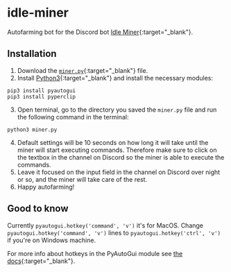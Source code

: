 # idle-miner
Autofarming bot for the Discord bot [Idle Miner](https://top.gg/bot/518759221098053634){:target="_blank"}.

## Installation
1. Download the [`miner.py`](https://raw.githubusercontent.com/ethical42/idle-miner/main/miner.py){:target="_blank"} file.
2. Install [Python3](https://www.python.org/downloads/){:target="_blank"} and install the necessary modules:
```
pip3 install pyautogui
pip3 install pyperclip
```
3. Open terminal, go to the directory you saved the `miner.py` file and run the following command in the terminal:
```
python3 miner.py
```
4. Default settings will be 10 seconds on how long it will take until the miner will start executing commands. Therefore make sure to click on the textbox in the channel on Discord so the miner is able to execute the commands.
5. Leave it focused on the input field in the channel on Discord over night or so, and the miner will take care of the rest.
6. Happy autofarming!

## Good to know
Currently `pyautogui.hotkey('command', 'v')` it's for MacOS.
Change `pyautogui.hotkey('command', 'v')` lines to `pyautogui.hotkey('ctrl', 'v')` if you're on Windows machine.

For more info about hotkeys in the PyAutoGui module see [the docs](https://pyautogui.readthedocs.io/en/latest/keyboard.html#the-hotkey-function){:target="_blank"}.
